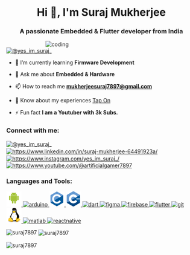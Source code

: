 
<h1 align="center">Hi 👋, I'm Suraj Mukherjee</h1>
<h3 align="center">A passionate Embedded & Flutter developer from India</h3>
<img align="right" alt="coding" width="400" src="https://miro.medium.com/max/1360/0*7Q3yvSIv_t0ioJ-Z.gif">  

<p align="left"> <a href="https://twitter.com/@yes_im_suraj_" target="blank"><img src="https://img.shields.io/twitter/follow/@yes_im_suraj_?logo=twitter&style=for-the-badge" alt="@yes_im_suraj_" /></a> </p>

- 🌱 I’m currently learning **Firmware Development**

- 💬 Ask me about **Embedded & Hardware**

- 📫 How to reach me **mukherjeesuraj7897@gmail.com**

- 📄 Know about my experiences [Tap On](https://www.linkedin.com/in/suraj-mukherjee-64491923a/)

- ⚡ Fun fact **I am a Youtuber with 3k Subs.**

<h3 align="left">Connect with me:</h3>
<p align="left">
<a href="https://twitter.com/@yes_im_suraj_" target="blank"><img align="center" src="https://raw.githubusercontent.com/rahuldkjain/github-profile-readme-generator/master/src/images/icons/Social/twitter.svg" alt="@yes_im_suraj_" height="30" width="40" /></a>
<a href="https://linkedin.com/in/https://www.linkedin.com/in/suraj-mukherjee-64491923a/" target="blank"><img align="center" src="https://raw.githubusercontent.com/rahuldkjain/github-profile-readme-generator/master/src/images/icons/Social/linked-in-alt.svg" alt="https://www.linkedin.com/in/suraj-mukherjee-64491923a/" height="30" width="40" /></a>
<a href="https://instagram.com/https://www.instagram.com/yes_im_suraj_/" target="blank"><img align="center" src="https://raw.githubusercontent.com/rahuldkjain/github-profile-readme-generator/master/src/images/icons/Social/instagram.svg" alt="https://www.instagram.com/yes_im_suraj_/" height="30" width="40" /></a>
<a href="https://www.youtube.com/c/https://www.youtube.com/@artificialgamer7897" target="blank"><img align="center" src="https://raw.githubusercontent.com/rahuldkjain/github-profile-readme-generator/master/src/images/icons/Social/youtube.svg" alt="https://www.youtube.com/@artificialgamer7897" height="30" width="40" /></a>
</p>

<h3 align="left">Languages and Tools:</h3>
<p align="left"> <a href="https://developer.android.com" target="_blank" rel="noreferrer"> <img src="https://raw.githubusercontent.com/devicons/devicon/master/icons/android/android-original-wordmark.svg" alt="android" width="40" height="40"/> </a> <a href="https://www.arduino.cc/" target="_blank" rel="noreferrer"> <img src="https://cdn.worldvectorlogo.com/logos/arduino-1.svg" alt="arduino" width="40" height="40"/> </a> <a href="https://www.cprogramming.com/" target="_blank" rel="noreferrer"> <img src="https://raw.githubusercontent.com/devicons/devicon/master/icons/c/c-original.svg" alt="c" width="40" height="40"/> </a> <a href="https://www.w3schools.com/cpp/" target="_blank" rel="noreferrer"> <img src="https://raw.githubusercontent.com/devicons/devicon/master/icons/cplusplus/cplusplus-original.svg" alt="cplusplus" width="40" height="40"/> </a> <a href="https://dart.dev" target="_blank" rel="noreferrer"> <img src="https://www.vectorlogo.zone/logos/dartlang/dartlang-icon.svg" alt="dart" width="40" height="40"/> </a> <a href="https://www.figma.com/" target="_blank" rel="noreferrer"> <img src="https://www.vectorlogo.zone/logos/figma/figma-icon.svg" alt="figma" width="40" height="40"/> </a> <a href="https://firebase.google.com/" target="_blank" rel="noreferrer"> <img src="https://www.vectorlogo.zone/logos/firebase/firebase-icon.svg" alt="firebase" width="40" height="40"/> </a> <a href="https://flutter.dev" target="_blank" rel="noreferrer"> <img src="https://www.vectorlogo.zone/logos/flutterio/flutterio-icon.svg" alt="flutter" width="40" height="40"/> </a> <a href="https://git-scm.com/" target="_blank" rel="noreferrer"> <img src="https://www.vectorlogo.zone/logos/git-scm/git-scm-icon.svg" alt="git" width="40" height="40"/> </a> <a href="https://www.linux.org/" target="_blank" rel="noreferrer"> <img src="https://raw.githubusercontent.com/devicons/devicon/master/icons/linux/linux-original.svg" alt="linux" width="40" height="40"/> </a> <a href="https://www.mathworks.com/" target="_blank" rel="noreferrer"> <img src="https://upload.wikimedia.org/wikipedia/commons/2/21/Matlab_Logo.png" alt="matlab" width="40" height="40"/> </a> <a href="https://reactnative.dev/" target="_blank" rel="noreferrer"> <img src="https://reactnative.dev/img/header_logo.svg" alt="reactnative" width="40" height="40"/> </a> </p>

<p><img align="left" src="https://github-readme-stats.vercel.app/api/top-langs?username=suraj7897&show_icons=true&locale=en&layout=compact" alt="suraj7897" /></p>

<p>&nbsp;<img align="center" src="https://github-readme-stats.vercel.app/api?username=suraj7897&show_icons=true&locale=en" alt="suraj7897" /></p>

<p><img align="center" src="https://github-readme-streak-stats.herokuapp.com/?user=suraj7897&" alt="suraj7897" /></p>
